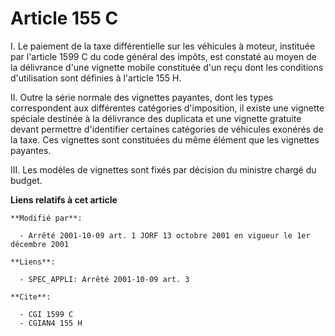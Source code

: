 # Article 155 C

I. Le paiement de la taxe différentielle sur les véhicules à moteur, instituée par l'article 1599 C du code général des
impôts, est constaté au moyen de la délivrance d'une vignette mobile constituée d'un reçu dont les conditions d'utilisation
sont définies à l'article 155 H.

II. Outre la série normale des vignettes payantes, dont les types correspondent aux différentes catégories d'imposition, il
existe une vignette spéciale destinée à la délivrance des duplicata et une vignette gratuite devant permettre d'identifier
certaines catégories de véhicules exonérés de la taxe. Ces vignettes sont constituées du même élément que les vignettes
payantes.

III. Les modèles de vignettes sont fixés par décision du ministre chargé du budget.

**Liens relatifs à cet article**

	**Modifié par**:

	  - Arrêté 2001-10-09 art. 1 JORF 13 octobre 2001 en vigueur le 1er décembre 2001

	**Liens**:

	  - SPEC_APPLI: Arrêté 2001-10-09 art. 3

	**Cite**:

	  - CGI 1599 C
	  - CGIAN4 155 H

